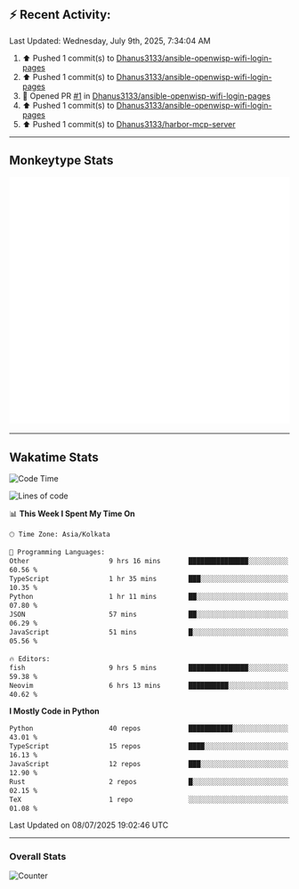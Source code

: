 ## :zap: Recent Activity:
<!--RECENT_ACTIVITY:last_update-->
Last Updated: Wednesday, July 9th, 2025, 7:34:04 AM
<!--RECENT_ACTIVITY:last_update_end-->
<!--RECENT_ACTIVITY:start-->
1. ⬆️ Pushed 1 commit(s) to [Dhanus3133/ansible-openwisp-wifi-login-pages](https://github.com/Dhanus3133/ansible-openwisp-wifi-login-pages)<br>
2. ⬆️ Pushed 1 commit(s) to [Dhanus3133/ansible-openwisp-wifi-login-pages](https://github.com/Dhanus3133/ansible-openwisp-wifi-login-pages)<br>
3. 💪 Opened PR [#1](https://github.com/Dhanus3133/ansible-openwisp-wifi-login-pages/pull/1) in [Dhanus3133/ansible-openwisp-wifi-login-pages](https://github.com/Dhanus3133/ansible-openwisp-wifi-login-pages)<br>
4. ⬆️ Pushed 1 commit(s) to [Dhanus3133/ansible-openwisp-wifi-login-pages](https://github.com/Dhanus3133/ansible-openwisp-wifi-login-pages)<br>
5. ⬆️ Pushed 1 commit(s) to [Dhanus3133/harbor-mcp-server](https://github.com/Dhanus3133/harbor-mcp-server)<br>
<!--RECENT_ACTIVITY:end-->

---

## Monkeytype Stats
<a href="https://monkeytype.com/profile/dhanus">
  <img src="https://raw.githubusercontent.com/Dhanus3133/Dhanus3133/monkeytype/monkeytype-lb.svg" alt="Monkeytype Profile" />
</a>

---

## Wakatime Stats
<!--START_SECTION:waka-->
![Code Time](http://img.shields.io/badge/Code%20Time-2%2C790%20hrs%2018%20mins-blue)

![Lines of code](https://img.shields.io/badge/From%20Hello%20World%20I%27ve%20Written-4.8%20million%20lines%20of%20code-blue)

📊 **This Week I Spent My Time On** 

```text
🕑︎ Time Zone: Asia/Kolkata

💬 Programming Languages: 
Other                    9 hrs 16 mins       ███████████████░░░░░░░░░░   60.56 % 
TypeScript               1 hr 35 mins        ███░░░░░░░░░░░░░░░░░░░░░░   10.35 % 
Python                   1 hr 11 mins        ██░░░░░░░░░░░░░░░░░░░░░░░   07.80 % 
JSON                     57 mins             ██░░░░░░░░░░░░░░░░░░░░░░░   06.29 % 
JavaScript               51 mins             █░░░░░░░░░░░░░░░░░░░░░░░░   05.56 % 

🔥 Editors: 
fish                     9 hrs 5 mins        ███████████████░░░░░░░░░░   59.38 % 
Neovim                   6 hrs 13 mins       ██████████░░░░░░░░░░░░░░░   40.62 % 
```

**I Mostly Code in Python** 

```text
Python                   40 repos            ███████████░░░░░░░░░░░░░░   43.01 % 
TypeScript               15 repos            ████░░░░░░░░░░░░░░░░░░░░░   16.13 % 
JavaScript               12 repos            ███░░░░░░░░░░░░░░░░░░░░░░   12.90 % 
Rust                     2 repos             █░░░░░░░░░░░░░░░░░░░░░░░░   02.15 % 
TeX                      1 repo              ░░░░░░░░░░░░░░░░░░░░░░░░░   01.08 % 
```




 Last Updated on 08/07/2025 19:02:46 UTC
<!--END_SECTION:waka-->
---

### Overall Stats

<img src="https://moe-counter.glitch.me/get/@Dhanus3133?theme=asoul" alt="Counter" />
